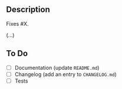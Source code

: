 <!-- markdownlint-disable-file MD041 -->
## Description

Fixes #X.  <!-- Insert issue number here if applicable. -->

(...)

## To Do

<!--
- If you believe one of below checkpoints is not required for the change you
  are submitting, cross it out and check the box nonetheless to let us know.
  For example: - [x] ~Changelog~
- Regarding the changelog, often it makes sense to add your entry only after code
  review is finished. That way you might prevent conflicts from other PR's in
  that file, as well as keep the chance high your description fits with the
  latest revision of your feature/fix.
- Regarding documentation, bugfixes often don't require additions to the docs.
-->

- [ ] Documentation (update `README.md`)
- [ ] Changelog (add an entry to `CHANGELOG.md`)
- [ ] Tests
